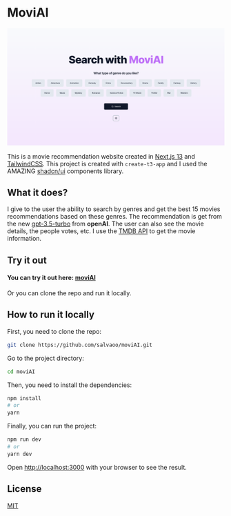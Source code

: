 # MoviAI

<!-- ![Dark mode moviAI](public/dark_mode_moviAI.png) -->
![Light mode moviAI](public/light_mode_moviAI.png) 


This is a movie recommendation website created in [Next.js 13](https://beta.nextjs.org/docs/getting-started) and [TailwindCSS](https://tailwindcss.com/). This project is created with `create-t3-app` and I used the AMAZING [shadcn/ui](https://ui.shadcn.com/) components library.

## What it does?

I give to the user the ability to search by genres and get the best 15 movies recommendations based on these genres. The recommendation is get from the new [gpt-3.5-turbo](https://platform.openai.com/docs/guides/chat) from **openAI**. The user can also see the movie details, the people votes, etc. I use the [TMDB API](https://developers.themoviedb.org/3/getting-started/introduction) to get the movie information.

## Try it out

#### You can try it out here: [moviAI](https://movi-ai.vercel.app/)
Or you can clone the repo and run it locally.

## How to run it locally

First, you need to clone the repo:

```bash
git clone https://github.com/salvaoo/moviAI.git
```

Go to the project directory:

```bash
cd moviAI
```

Then, you need to install the dependencies:

```bash
npm install
# or
yarn
```

Finally, you can run the project:

```bash
npm run dev
# or
yarn dev
```

Open [http://localhost:3000](http://localhost:3000) with your browser to see the result.


## License

[MIT](https://choosealicense.com/licenses/mit/)